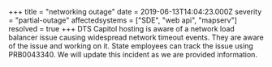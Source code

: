 +++
title = "networking outage"
date = 2019-06-13T14:04:23.000Z
severity = "partial-outage"
affectedsystems = ["SDE", "web api", "mapserv"]
resolved = true
+++
DTS Capitol hosting is aware of a network load balancer issue causing widespread network timeout events. They are aware of the issue and working on it. State employees can track the issue using PRB0043340. We will update this incident as we are provided information.
